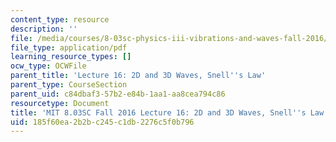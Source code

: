 ```yaml
---
content_type: resource
description: ''
file: /media/courses/8-03sc-physics-iii-vibrations-and-waves-fall-2016/185f60ea2b2bc245c1db2276c5f0b796_MIT8_03SCF16_hw_Lec16.pdf
file_type: application/pdf
learning_resource_types: []
ocw_type: OCWFile
parent_title: 'Lecture 16: 2D and 3D Waves, Snell''s Law'
parent_type: CourseSection
parent_uid: c84dbaf3-57b2-e84b-1aa1-aa8cea794c86
resourcetype: Document
title: 'MIT 8.03SC Fall 2016 Lecture 16: 2D and 3D Waves, Snell''s Law'
uid: 185f60ea-2b2b-c245-c1db-2276c5f0b796
---
```

